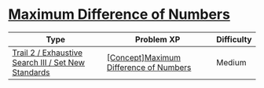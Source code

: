 # [Maximum Difference of Numbers](https://www.codetree.ai/trails/complete/curated-cards/intro-maximum-difference-in-numbers)

|Type|Problem XP|Difficulty|
|---|---|---|
|[Trail 2 / Exhaustive Search III / Set New Standards](https://www.codetree.ai/trail-info/novice-mid/)|[[Concept]Maximum Difference of Numbers](https://www.codetree.ai/trails/complete/curated-cards/intro-maximum-difference-in-numbers/)|Medium|

